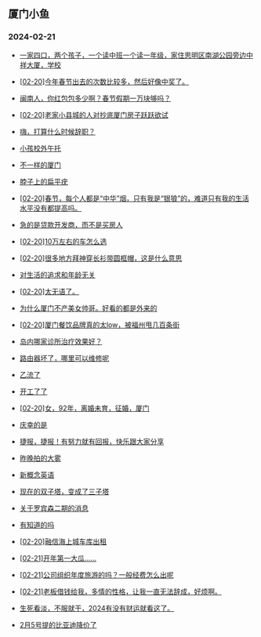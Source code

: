 ## 厦门小鱼 
### 2024-02-21

+ [一家四口，两个孩子，一个读中班一个读一年级，家住思明区南湖公园旁边中祥大厦，学校](http://bbs.xmfish.com/read-htm-tid-18148492.html)

+ [[02-20]今年春节出去的次数比较多，然后好像中奖了。](http://bbs.xmfish.com/read-htm-tid-18148560.html)

+ [闽南人，你红包包多少啊？春节假期一万块够吗？](http://bbs.xmfish.com/read-htm-tid-18148266.html)

+ [[02-20]老家小县城的人对抄底厦门房子跃跃欲试](http://bbs.xmfish.com/read-htm-tid-18148438.html)

+ [嗨，打算什么时候辞职？](http://bbs.xmfish.com/read-htm-tid-18148433.html)

+ [小孩校外午托](http://bbs.xmfish.com/read-htm-tid-18148253.html)

+ [不一样的厦门](http://bbs.xmfish.com/read-htm-tid-18148382.html)

+ [脖子上的扁平疣](http://bbs.xmfish.com/read-htm-tid-18148357.html)

+ [[02-20]春节，每个人都是“中华”烟，只有我是“银狼”的，难道只有我的生活水平没有都提高吗。](http://bbs.xmfish.com/read-htm-tid-18148368.html)

+ [急的是贷款开发商，而不是买房人](http://bbs.xmfish.com/read-htm-tid-18148394.html)

+ [[02-20]10万左右的车怎么选](http://bbs.xmfish.com/read-htm-tid-18148564.html)

+ [[02-20]很多地方拜神穿长衫带圆框帽，这是什么意思](http://bbs.xmfish.com/read-htm-tid-18148360.html)

+ [对生活的追求和年龄无关](http://bbs.xmfish.com/read-htm-tid-18148501.html)

+ [[02-20]太无语了。](http://bbs.xmfish.com/read-htm-tid-18148488.html)

+ [为什么厦门不产美女帅哥。好看的都是外来的](http://bbs.xmfish.com/read-htm-tid-18148485.html)

+ [[02-20]厦门餐饮品牌真的太low，被福州甩几百条街](http://bbs.xmfish.com/read-htm-tid-18148491.html)

+ [岛内哪家诊所治疗效果好？](http://bbs.xmfish.com/read-htm-tid-18148632.html)

+ [路由器坏了，哪里可以维修呢](http://bbs.xmfish.com/read-htm-tid-18148481.html)

+ [乙流了](http://bbs.xmfish.com/read-htm-tid-18148636.html)

+ [开工了了](http://bbs.xmfish.com/read-htm-tid-18148624.html)

+ [[02-20]女，92年，离婚未育，征婚，厦门](http://bbs.xmfish.com/read-htm-tid-18148580.html)

+ [庆幸的是](http://bbs.xmfish.com/read-htm-tid-18148901.html)

+ [捷报，捷报！有努力就有回报，快乐跟大家分享](http://bbs.xmfish.com/read-htm-tid-18148914.html)

+ [昨晚拍的大雾](http://bbs.xmfish.com/read-htm-tid-18148910.html)

+ [新概念英语](http://bbs.xmfish.com/read-htm-tid-18148536.html)

+ [现在的双子塔，变成了三子塔](http://bbs.xmfish.com/read-htm-tid-18148966.html)

+ [关于罗宾森二期的消息](http://bbs.xmfish.com/read-htm-tid-18148737.html)

+ [有知道的吗](http://bbs.xmfish.com/read-htm-tid-18148861.html)

+ [[02-20]融信海上城车库出租](http://bbs.xmfish.com/read-htm-tid-18148635.html)

+ [[02-21]开年第一大瓜……](http://bbs.xmfish.com/read-htm-tid-18149042.html)

+ [[02-21]公司组织年度旅游的吗？一般经费怎么出呢](http://bbs.xmfish.com/read-htm-tid-18149015.html)

+ [[02-21]老板借钱给我，多情的性格，让我一直无法辞成，好烦啊。](http://bbs.xmfish.com/read-htm-tid-18149037.html)

+ [生死看淡，不服就干，2024有没有财运就看这了。](http://bbs.xmfish.com/read-htm-tid-18149069.html)

+ [2月5号提的比亚迪降价了](http://bbs.xmfish.com/read-htm-tid-18149065.html)

